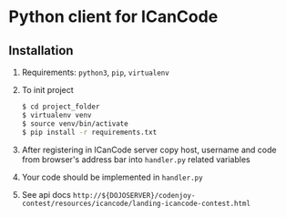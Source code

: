 Python client for ICanCode
==========================

Installation
------------

1. Requirements: `python3`, `pip`, `virtualenv`
2. To init project

    ```bash
    $ cd project_folder
    $ virtualenv venv
    $ source venv/bin/activate
    $ pip install -r requirements.txt
    ```
    
4. After registering in ICanCode server copy host, username and code from browser's address bar into `handler.py` related variables
3. Your code should be implemented in `handler.py` 
5. See api docs `http://${DOJOSERVER}/codenjoy-contest/resources/icancode/landing-icancode-contest.html`

